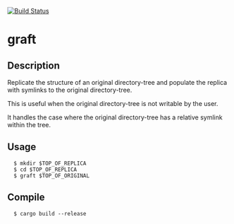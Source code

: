 [![Build Status](https://dev.azure.com/yangm2/RISC-V%20ISA%20Coverage%20tool/_apis/build/status/yangm2.graft?branchName=master)](https://dev.azure.com/yangm2/RISC-V%20ISA%20Coverage%20tool/_build/latest?definitionId=2&branchName=master)

# graft

## Description
Replicate the structure of an original directory-tree and populate the replica with symlinks to the original directory-tree.

This is useful when the original directory-tree is not writable by the user.

It handles the case where the original directory-tree has a relative symlink within the tree.

## Usage
```
  $ mkdir $TOP_OF_REPLICA
  $ cd $TOP_OF_REPLICA
  $ graft $TOP_OF_ORIGINAL
```

## Compile
```
  $ cargo build --release
```
